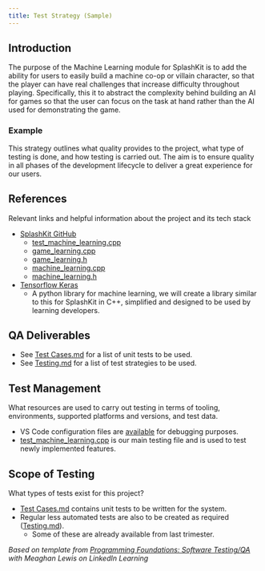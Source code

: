 ```yaml
---
title: Test Strategy (Sample)
---
```


## **Introduction**

The purpose of the Machine Learning module for SplashKit is to add the ability for users to easily
build a machine co-op or villain character, so that the player can have real challenges that
increase difficulty throughout playing. Specifically, this it to abstract the complexity behind
building an AI for games so that the user can focus on the task at hand rather than the AI used for
demonstrating the game.

### **Example**

This strategy outlines what quality provides to the project, what type of testing is done, and how
testing is carried out. The aim is to ensure quality in all phases of the development lifecycle to
deliver a great experience for our users.

## **References**

Relevant links and helpful information about the project and its tech stack

- [SplashKit GitHub](https://github.com/thoth-tech/splashkit-core/tree/modules/machine_learning)
  - [test_machine_learning.cpp](https://github.com/thoth-tech/splashkit-core/blob/modules/machine_learning/coresdk/src/test/test_machine_learning.cpp)
  - [game_learning.cpp](https://github.com/thoth-tech/splashkit-core/blob/modules/machine_learning/coresdk/src/coresdk/game_learning.cpp)
  - [game_learning.h](https://github.com/thoth-tech/splashkit-core/blob/modules/machine_learning/coresdk/src/coresdk/game_learning.h)
  - [machine_learning.cpp](https://github.com/thoth-tech/splashkit-core/blob/modules/machine_learning/coresdk/src/coresdk/machine_learning.cpp)
  - [machine_learning.h](https://github.com/thoth-tech/splashkit-core/blob/modules/machine_learning/coresdk/src/coresdk/machine_learning.h)
- [Tensorflow Keras](https://www.tensorflow.org/api_docs/python/tf/keras)
  - A python library for machine learning, we will create a library similar to this for SplashKit in
    C++, simplified and designed to be used by learning developers.

## **QA Deliverables**

- See [Test Cases.md](<Testing/Test Cases.md>) for a list of unit tests to be used.
- See [Testing.md](Testing/Testing.md) for a list of test strategies to be used.

## **Test Management**

What resources are used to carry out testing in terms of tooling, environments, supported platforms
and versions, and test data.

- VS Code configuration files are [available](<Research & Findings/VS Code/VS Code Guide.md>) for
  debugging purposes.
- [test_machine_learning.cpp](https://github.com/thoth-tech/splashkit-core/blob/modules/machine_learning/coresdk/src/test/test_machine_learning.cpp)
  is our main testing file and is used to test newly implemented features.

## **Scope of Testing**

What types of tests exist for this project?

- [Test Cases.md](<Testing/Test Cases.md>) contains unit tests to be written for the system.
- Regular less automated tests are also to be created as required
  ([Testing.md](Testing/Testing.md)).
  - Some of these are already available from last trimester.

_Based on template from_
[_Programming Foundations: Software Testing/QA_](https://www.linkedin.com/learning/programming-foundations-software-testing-qa/create-a-test-strategy?autoSkip=true&autoplay=true&contextUrn=urn%3Ali%3AlyndaLearningPath%3A57f7e27c3dd559e018dfe994&resume=false&u=2104084)
_with Meaghan Lewis on LinkedIn Learning_
